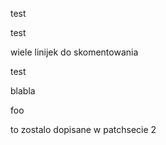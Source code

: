 test

test

wiele linijek do skomentowania


test

blabla

foo

to zostalo dopisane w patchsecie 2

